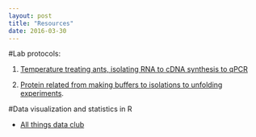 ```yaml
---
layout: post
title: "Resources"
date: 2016-03-30
---
```



#Lab protocols:    
1. <a href="https://github.com/adnguyen/Dissertation_temperature_adaptation_ants/blob/master/ANBE_protocols.md">Temperature treating ants, isolating RNA to cDNA synthesis to qPCR</a>

2. <a href="https://github.com/adnguyen/2016_Protein_stability_evolution/blob/master/Protocols/Protocols.md">Protein related from making buffers to isolations to unfolding experiments</a>.      

#Data visualization and statistics in R     

* <a href="https://github.com/adnguyen/atd">All things data club</a>

